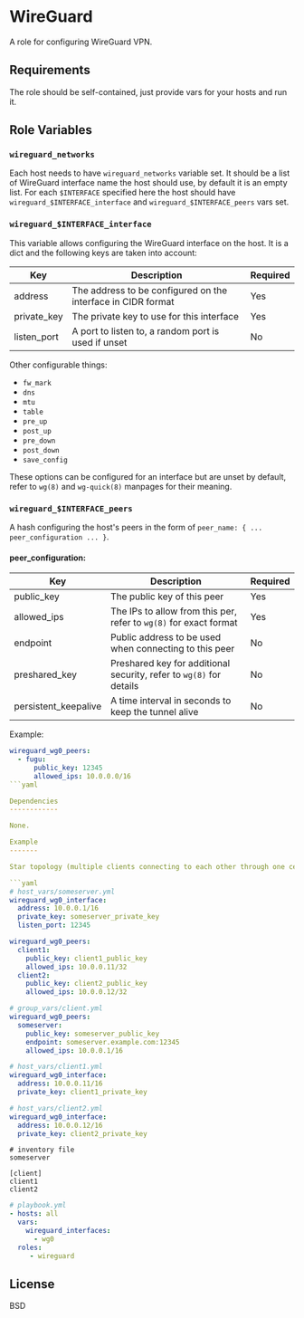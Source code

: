 WireGuard
=========

A role for configuring WireGuard VPN.

Requirements
------------

The role should be self-contained, just provide vars for your hosts and run it.

Role Variables
--------------

### `wireguard_networks`

Each host needs to have `wireguard_networks` variable set. It should be a list of WireGuard interface name the host should use, by default it is an empty list. For each `$INTERFACE` specified here the host should have `wireguard_$INTERFACE_interface` and `wireguard_$INTERFACE_peers` vars set.

### `wireguard_$INTERFACE_interface`

This variable allows configuring the WireGuard interface on the host. It is a dict and the following keys are taken into account:

| Key | Description | Required |
| --- | ----------- | -------- |
| address | The address to be configured on the interface in CIDR format | Yes |
| private_key | The private key to use for this interface | Yes |
| listen_port | A port to listen to, a random port is used if unset | No |

Other configurable things:
- `fw_mark`
- `dns`
- `mtu`
- `table`
- `pre_up`
- `post_up`
- `pre_down`
- `post_down`
- `save_config`

These options can be configured for an interface but are unset by default, refer to `wg(8)` and `wg-quick(8)` manpages for their meaning.

### `wireguard_$INTERFACE_peers`

A hash configuring the host's peers in the form of `peer_name: { ... peer_configuration ... }`.

#### peer_configuration:
| Key | Description | Required |
| --- | ----------- | -------- |
| public_key | The public key of this peer | Yes |
| allowed_ips | The IPs to allow from this per, refer to `wg(8)` for exact format | Yes |
| endpoint | Public address to be used when connecting to this peer | No |
| preshared_key | Preshared key for additional security, refer to `wg(8)` for details | No |
| persistent_keepalive | A time interval in seconds to keep the tunnel alive | No

Example:

```yaml
wireguard_wg0_peers:
  - fugu:
      public_key: 12345
      allowed_ips: 10.0.0.0/16
```yaml

Dependencies
------------

None.

Example
-------

Star topology (multiple clients connecting to each other through one central server).

```yaml
# host_vars/someserver.yml
wireguard_wg0_interface:
  address: 10.0.0.1/16
  private_key: someserver_private_key
  listen_port: 12345

wireguard_wg0_peers:
  client1:
    public_key: client1_public_key
    allowed_ips: 10.0.0.11/32
  client2:
    public_key: client2_public_key
    allowed_ips: 10.0.0.12/32
```

```yaml
# group_vars/client.yml
wireguard_wg0_peers:
  someserver:
    public_key: someserver_public_key
    endpoint: someserver.example.com:12345
    allowed_ips: 10.0.0.1/16
```

```yaml
# host_vars/client1.yml
wireguard_wg0_interface:
  address: 10.0.0.11/16
  private_key: client1_private_key
```

```yaml
# host_vars/client2.yml
wireguard_wg0_interface:
  address: 10.0.0.12/16
  private_key: client2_private_key
```

```
# inventory file
someserver

[client]
client1
client2
```

```yaml
# playbook.yml
- hosts: all
  vars:
    wireguard_interfaces:
      - wg0
  roles:
     - wireguard
```

License
-------

BSD
